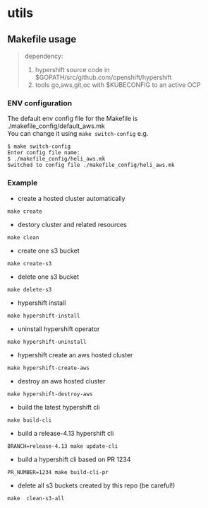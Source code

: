 # utils

## Makefile usage

> dependency:  
> 1. hypershift source code in $GOPATH/src/github.com/openshift/hypershift  
> 2. tools go,aws,git,oc with $KUBECONFIG to an active OCP

### ENV configuration
The default env config file for the Makefile is ./makefile_config/default_aws.mk  
You can change it using `make switch-config` e.g.
```shell
$ make switch-config 
Enter config file name: 
$ ./makefile_config/heli_aws.mk
Switched to config file ./makefile_config/heli_aws.mk
```

### Example
* create a hosted cluster automatically
```shell
make create
```
* destory cluster and related resources
```shell
make clean
```
* create one s3 bucket
```shell
make create-s3
```
* delete one s3 bucket
```shell
make delete-s3
```
* hypershift install
```shell
make hypershift-install
```
* uninstall hypershift operator
```shell
make hypershift-uninstall
```
* hypershift create an aws hosted cluster
```shell
make hypershift-create-aws
```
*  destroy an aws hosted cluster
```shell
make hypershift-destroy-aws
```
* build the latest hypershift cli
```shell
make build-cli
```
* build a release-4.13 hypershift cli
```shell
BRANCH=release-4.13 make update-cli 
```
* build a hypershift cli based on PR 1234
```shell
PR_NUMBER=1234 make build-cli-pr
```
* delete all s3 buckets created by this repo (be careful!)
```shell
make  clean-s3-all
```